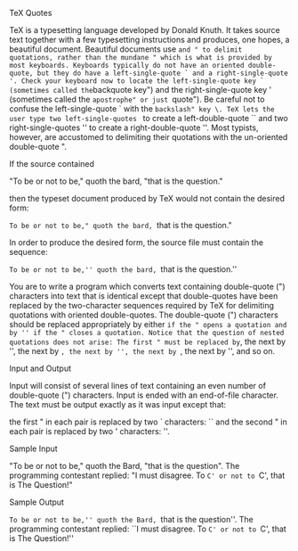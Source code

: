 TeX Quotes 

TeX is a typesetting language developed by Donald Knuth. It takes source text together with a few typesetting instructions and produces, one hopes, a beautiful document. Beautiful documents use `` and " to delimit quotations, rather than the mundane " which is what is provided by most keyboards. Keyboards typically do not have an oriented double-quote, but they do have a left-single-quote ` and a right-single-quote '. Check your keyboard now to locate the left-single-quote key ` (sometimes called the ``backquote key") and the right-single-quote key ' (sometimes called the ``apostrophe" or just ``quote"). Be careful not to confuse the left-single-quote ` with the ``backslash" key \. TeX lets the user type two left-single-quotes `` to create a left-double-quote `` and two right-single-quotes '' to create a right-double-quote ''. Most typists, however, are accustomed to delimiting their quotations with the un-oriented double-quote ".

If the source contained

"To be or not to be," quoth the bard, "that is the question."

then the typeset document produced by TeX would not contain the desired form:

``To be or not to be," quoth the bard, ``that is the question."

In order to produce the desired form, the source file must contain the sequence:

``To be or not to be,'' quoth the bard, ``that is the question.''

You are to write a program which converts text containing double-quote (") characters into text that is identical except that double-quotes have been replaced by the two-character sequences required by TeX for delimiting quotations with oriented double-quotes. The double-quote (") characters should be replaced appropriately by either `` if the " opens a quotation and by '' if the " closes a quotation. Notice that the question of nested quotations does not arise: The first " must be replaced by ``, the next by '', the next by ``, the next by '', the next by ``, the next by '', and so on.

Input and Output

Input will consist of several lines of text containing an even number of double-quote (") characters. Input is ended with an end-of-file character. The text must be output exactly as it was input except that:

the first " in each pair is replaced by two ` characters: `` and
the second " in each pair is replaced by two ' characters: ''. 

Sample Input

"To be or not to be," quoth the Bard, "that
is the question".
The programming contestant replied: "I must disagree.
To `C' or not to `C', that is The Question!"

Sample Output

``To be or not to be,'' quoth the Bard, ``that
is the question''.
The programming contestant replied: ``I must disagree.
To `C' or not to `C', that is The Question!''
